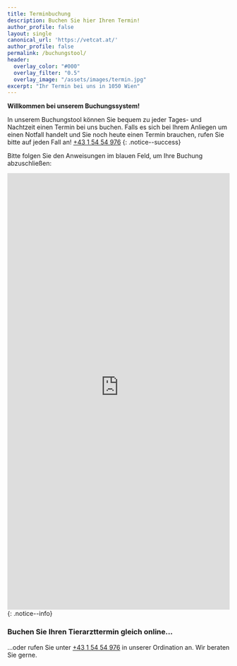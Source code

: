 ```yaml
---
title: Terminbuchung
description: Buchen Sie hier Ihren Termin!
author_profile: false
layout: single
canonical_url: 'https://vetcat.at/'
author_profile: false
permalink: /buchungstool/
header:
  overlay_color: "#000"
  overlay_filter: "0.5"
  overlay_image: "/assets/images/termin.jpg"
excerpt: "Ihr Termin bei uns in 1050 Wien"
---
```

**Willkommen bei unserem Buchungssystem!**

In unserem Buchungstool können Sie bequem zu jeder Tages- und Nachtzeit einen Termin bei uns buchen. Falls es sich bei Ihrem Anliegen um einen Notfall handelt und Sie noch heute einen Termin brauchen, rufen Sie bitte auf jeden Fall an! <a href="tel:+43 1 54 54 976">+43 1 54 54 976</a>
{: .notice--success}

Bitte folgen Sie den Anweisungen im blauen Feld, um Ihre Buchung abzuschließen:
<iframe src="https://bacherplatz.vet-booking.net" width="100%" height="990" style="border:0;" allowfullscreen="" loading="eager" scrolling="no" referrerpolicy="no-referrer-when-downgrade"></iframe>
{: .notice--info}


### Buchen Sie Ihren Tierarzttermin gleich online... 
...oder rufen Sie unter <a href="tel:+43 1 54 54 976">+43 1 54 54 976</a> in unserer Ordination an. Wir beraten Sie gerne.